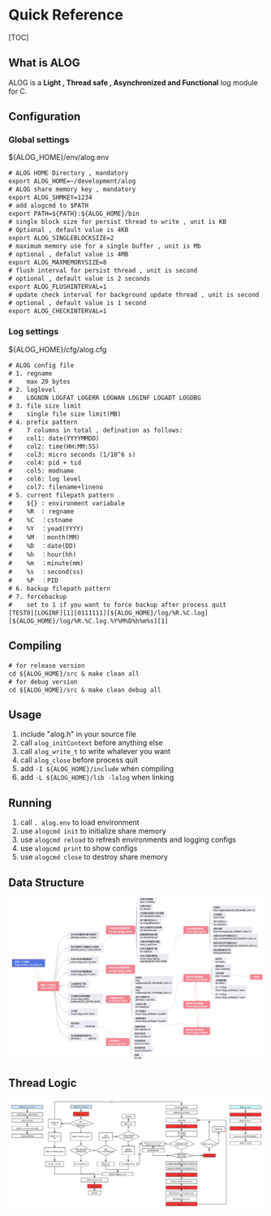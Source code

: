 # Quick Reference

[TOC]

## What is ALOG

ALOG is a **Light , Thread safe , Asynchronized and Functional** log module for C.

## Configuration

### Global settings

${ALOG_HOME}/env/alog.env

```shell
# ALOG HOME Directory , mandatory
export ALOG_HOME=~/development/alog
# ALOG share memory key , mandatory
export ALOG_SHMKEY=1234
# add alogcmd to $PATH
export PATH=${PATH}:${ALOG_HOME}/bin
# single block size for persist thread to write , unit is KB
# Optional , default value is 4KB
export ALOG_SINGLEBLOCKSIZE=2
# maximum memory use for a single buffer , unit is Mb
# optional , defalut value is 4MB
export ALOG_MAXMEMORYSIZE=8
# flush interval for persist thread , unit is second
# optional , default value is 2 seconds
export ALOG_FLUSHINTERVAL=1
# update check interval for background update thread , unit is second
# optional , default value is 1 second
export ALOG_CHECKINTERVAL=1
```

### Log settings

${ALOG_HOME}/cfg/alog.cfg

```shell
# ALOG config file
# 1. regname
#    max 20 bytes
# 2. loglevel
#    LOGNON LOGFAT LOGERR LOGWAN LOGINF LOGADT LOGDBG
# 3. file size limit
#    single file size limit(MB)
# 4. prefix pattern
#    7 columns in total , defination as follows:
#    col1: date(YYYYMMDD)
#    col2: time(HH:MM:SS)
#    col3: micro seconds (1/10^6 s) 
#    col4: pid + tid
#    col5: modname
#    col6: log level
#    col7: filename+lineno
# 5. current filepath pattern
#    ${} : environment variabale
#    %R  : regname
#    %C  ：cstname
#    %Y  ：yead(YYYY)
#    %M  ：month(MM)
#    %D  ：date(DD)
#    %h  ：hour(hh)
#    %m  ：minute(mm)
#    %s  ：second(ss)
#    %P  ：PID
# 6. backup filepath pattern
# 7. forcebackup
#    set to 1 if you want to force backup after process quit
[TEST0][LOGINF][1][0111111][${ALOG_HOME}/log/%R.%C.log][${ALOG_HOME}/log/%R.%C.log.%Y%M%D%h%m%s][1]
```

## Compiling

```shell
# for release version
cd ${ALOG_HOME}/src & make clean all
# for debug version
cd ${ALOG_HOME}/src & make clean debug all
```


## Usage


1. include "alog.h" in your source file
2. call `alog_initContext` before anything else
3. call `alog_write_t` to write whatever you want
4. call `alog_close` before process quit
5. add `-I ${ALOG_HOME}/include` when compiling
6. add `-L ${ALOG_HOME}/lib -lalog` when linking

## Running


1. call `. alog.env` to load environment
2. use `alogcmd init` to initialize share memory
3. use `alogcmd reload` to refresh environments and logging configs
4. use `alogcmd print` to show configs
5. use `alogcmd close` to destroy share memory

## Data Structure

![alog_data_structure](docs/alog_data_structure.png)

## Thread Logic

![thread_logic](docs/thread_logic.png)
